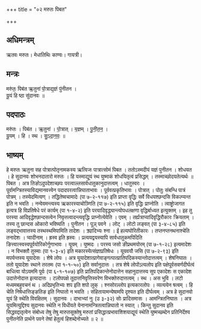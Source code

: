 +++
title = "०२ मरुतः पिबत"

+++
## अधिमन्त्रम्
ऋतवः मरुतः। मेधातिथिः काण्वः। गायत्री।

## मन्त्रः
मरु॑तः॒ पिब॑त ऋ॒तुना॑ पो॒त्राद्य॒ज्ञं पु॑नीतन ।  
यू॒यं हि ष्ठा सु॑दानवः ॥

## पदपाठः
मरु॑तः । पिब॑त । ऋ॒तुना॑ । पो॒त्रात् । य॒ज्ञम् । पु॒नी॒त॒न॒ ।  
यू॒यम् । हि । स्थ । सु॒ऽदा॒न॒वः॒ ॥

## भाष्यम्
हे मरुतः ऋतुना सह पोत्रात्पोतृनामकस्य ऋत्विजः पात्रात्सोमं पिबत । ततोऽस्मदीयं यज्ञं पुनीतन । शोधयत । हे सुदानवः शोभनदातारो मरुतः । हि यस्माद्यूयं स्थ युष्माकं शोधयितृत्वं प्रसिद्धम् । तस्माच्छोदयतेत्यर्थः ॥ पिबत । अत्र तिङोऽदुपदेशाच्छपः परत्वाल्लसार्वधातुकानुदात्तत्वम् । धातुस्वरः । पूर्वामन्त्रितस्याविद्यमानवत्त्वेन पदादपरत्वान्निघाताभावः । पूर्ववत्प्रकृतिभावः । पोत्रात् । पोतुः संबन्धि पात्रं पोत्रम् । तस्येदमित्यण् । तद्धितेष्वचामादेः (पा ७-२-११७) इति प्राप्ता वृद्धिः सर्वे विधयश्छन्दसि विकल्प्यन्त इति न भवति । नन्वेवमन्त्यस्य ऋकारस्याचोञ्णिति (पा ७-२-११५) इति वृद्धिः प्राप्नोति । त्वाष्ट्रोजागत इत्यत्र हि विप्रतिषेधे परं कार्यम् (पा १-४-२) इति परयादिवृद्ध्यान्त्योपधलक्षणा वृद्धिर्बाध्यत इत्युक्तम् । इह तु परस्या आदिवृद्धेश्छान्दसत्वेन निवृत्तत्वादन्त्यवृद्धिः प्राप्नोत्येवेति । एवम् । तर्ह्यत्राप्यादिवृद्धिरौकारः क्रियताम् । तस्य तु छान्दस ओकारो भविष्यति । पुनीतन । पूञ् पवने । लोट् । लोटो लङ्वत् (पा ३-४-८५) इति लङ्वद्भावात्तस्य तस्थस्थमिपामिति तादेशः । क्र्यादिभ्यः श्ना । ई हल्यघोरितीकारः । तप्तनप्तनथनाश्चेति तनादेशः । प्वादीनाम् । ह्रस्व इति ह्रस्वः । प्रत्ययद्वयस्यापि सार्वधातुकमपिदिति ङित्त्वात्स्वस्वपूर्वयोरिकोर्गुणाभावः । यूयम् । युष्मदः । परस्य जसो ङीप्रथमयोरम् (पा ७-१-२८) इत्यमादेशः । न विभक्तौ तुस्माः (पा १-३-४) इति मकारस्येत्संज्ञाप्रतिषेधः । यूयवयौ जसि (पा ७-२-९३) इति मपर्यन्तस्य यूयादेसः । शेषे लोपः । अत्र यूयादेशात्प्रागेवाङ्गत्पात्प्रातिपदिकस्यान्तोदात्तत्वम् । शेषनिघातः । ततो यूयादेशः स्थाने तरतमः (पा १-१-५०) इति सर्वानुदात्तः । तत्र शेषे लोपोंऽत्यलोप इति पक्षेपूर्वसवर्णदीर्घत्वं बाधित्वा योऽयममि पूर्वः (पा ६-१-१०७) इति प्रातिपदिकान्तेनोदात्तेन सहानुदात्तस्य सुप एकादेशः स एकादेश उदात्तेनोदात्त इत्यादात्तः । टलोपपक्षे तूदात्तनिवृत्तिस्वरेण विभक्तेरुदात्तत्वम् । स्थ । अस भुवि । लटो मध्यमबहुवचनं थ । अदिप्रभृतिभ्यः शप इति शपो लुक् । श्नसोरल्लोप इत्यकारलोपः । व्यत्ययेन षत्वम् । हि चेति निषेधात्तिङ्ङतिङ इति निघातो न भवति । संहितायामन्येषामपि दृश्यत इति दीर्घत्वम् । अत्र हे सुदानवो यूयं हि स्थेति विवक्षितम् । सुदानवः । दाभाभ्यां नुः (उ ३-३२) सोः प्रादिसमासः । आमन्त्रितनिघातः । अत्र यूयमित्युद्दिश्य सुदानवः स्थेति न विधीयते येनानामन्त्रितत्वान्निघातो न स्यात् । किन्तु सुदानव इति सिद्धवद्दातृत्वेन संबोध्य तेषु तेषु मारुतसूक्तेषु मरुतां प्रसिद्धात्प्रभावाशिशयाद्यूयं स्थेति युष्मच्छब्देन प्रतिनिर्दॆश्य पुनीतनेति प्रार्थने पवने तेषां हेतुत्वं हिशब्देनोच्यते ॥ २ ॥